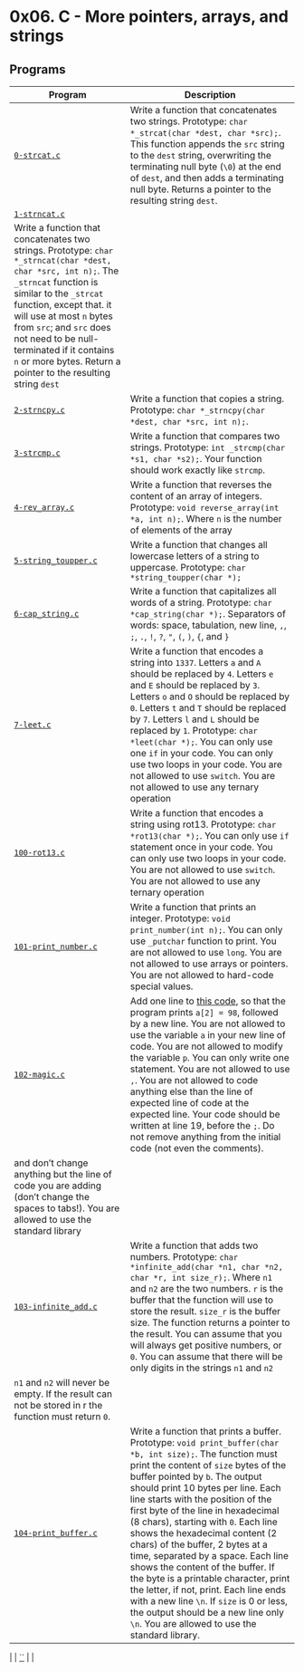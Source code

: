 # 0x06. C - More pointers, arrays, and strings

## Programs

| **Program** | **Description** |
|-------------|-----------------|
| [`0-strcat.c`](https://github.com/RHEZUS/alx-low_level_programming/blob/master/0x06-pointers_arrays_strings/0-strcat.c) | Write a function that concatenates two strings. Prototype: `char *_strcat(char *dest, char *src);`. This function appends the `src` string to the `dest` string, overwriting the terminating null byte (`\0`) at the end of `dest`, and then adds a terminating null byte. Returns a pointer to the resulting string `dest`. |
| [`1-strncat.c`](https://github.com/RHEZUS/alx-low_level_programming/blob/master/0x06-pointers_arrays_strings/1-strncat.c) | 
Write a function that concatenates two strings. Prototype: `char *_strncat(char *dest, char *src, int n);`. The `_strncat` function is similar to the `_strcat` function, except that. it will use at most `n` bytes from `src`; and `src` does not need to be null-terminated if it contains `n` or more bytes. Return a pointer to the resulting string `dest`  |
| [`2-strncpy.c`](https://github.com/RHEZUS/alx-low_level_programming/blob/master/0x06-pointers_arrays_strings/2-strncpy.c) | Write a function that copies a string. Prototype: `char *_strncpy(char *dest, char *src, int n);`.  |
| [`3-strcmp.c`](https://github.com/RHEZUS/alx-low_level_programming/blob/master/0x06-pointers_arrays_strings/3-strcmp.c) | Write a function that compares two strings. Prototype: `int _strcmp(char *s1, char *s2);`. Your function should work exactly like `strcmp`. |
| [`4-rev_array.c`](https://github.com/RHEZUS/alx-low_level_programming/blob/master/0x06-pointers_arrays_strings/4-rev_array.c) | Write a function that reverses the content of an array of integers. Prototype: `void reverse_array(int *a, int n);`. Where `n` is the number of elements of the array |
| [`5-string_toupper.c`](https://github.com/RHEZUS/alx-low_level_programming/blob/master/0x06-pointers_arrays_strings/5-string_toupper.c) | Write a function that changes all lowercase letters of a string to uppercase. Prototype: `char *string_toupper(char *);` |
| [`6-cap_string.c`](https://github.com/RHEZUS/alx-low_level_programming/blob/master/0x06-pointers_arrays_strings/6-cap_string.c) | Write a function that capitalizes all words of a string. Prototype: `char *cap_string(char *);`. Separators of words: space, tabulation, new line, `,`, `;`, `.`, `!`, `?`, `"`, `(`, `)`, `{`, and `}` |
| [`7-leet.c`](https://github.com/RHEZUS/alx-low_level_programming/blob/master/0x06-pointers_arrays_strings/7-leet.c) | Write a function that encodes a string into `1337`. Letters `a` and `A` should be replaced by `4`. Letters `e` and `E` should be replaced by `3`. Letters `o` and `O` should be replaced by `0`. Letters `t` and `T` should be replaced by `7`. Letters `l` and `L` should be replaced by `1`. Prototype: `char *leet(char *);`. You can only use one `if` in your code. You can only use two loops in your code. You are not allowed to use `switch`. You are not allowed to use any ternary operation |
| [`100-rot13.c`](https://github.com/RHEZUS/alx-low_level_programming/blob/master/0x06-pointers_arrays_strings/100-rot13.c) | Write a function that encodes a string using rot13. Prototype: `char *rot13(char *);`. You can only use `if` statement once in your code. You can only use two loops in your code. You are not allowed to use `switch`. You are not allowed to use any ternary operation |
| [`101-print_number.c`](https://github.com/RHEZUS/alx-low_level_programming/blob/master/0x06-pointers_arrays_strings/101-print_number.c) | Write a function that prints an integer. Prototype: `void print_number(int n);`. You can only use `_putchar` function to print. You are not allowed to use `long`. You are not allowed to use arrays or pointers. You are not allowed to hard-code special values. |
| [`102-magic.c`](https://github.com/RHEZUS/alx-low_level_programming/blob/master/0x06-pointers_arrays_strings/102-magic.c) | Add one line to [this code](https://github.com/alx-tools/make_magic_happen/blob/master/magic.c), so that the program prints `a[2] = 98`, followed by a new line. You are not allowed to use the variable `a` in your new line of code. You are not allowed to modify the variable `p`. You can only write one statement. You are not allowed to use `,`. You are not allowed to code anything else than the line of expected line of code at the expected line. Your code should be written at line 19, before the `;`. Do not remove anything from the initial code (not even the comments).
and don’t change anything but the line of code you are adding (don’t change the spaces to tabs!). You are allowed to use the standard library |
| [`103-infinite_add.c`](https://github.com/RHEZUS/alx-low_level_programming/blob/master/0x06-pointers_arrays_strings/103-infinite_add.c) | Write a function that adds two numbers. Prototype: `char *infinite_add(char *n1, char *n2, char *r, int size_r);`. Where `n1` and `n2` are the two numbers. `r` is the buffer that the function will use to store the result. `size_r` is the buffer size. The function returns a pointer to the result. You can assume that you will always get positive numbers, or `0`. You can assume that there will be only digits in the strings `n1` and `n2`
`n1` and `n2` will never be empty. If the result can not be stored in r the function must return `0`. |
| [`104-print_buffer.c`](https://github.com/RHEZUS/alx-low_level_programming/blob/master/0x06-pointers_arrays_strings/104-print_buffer.c) | Write a function that prints a buffer. Prototype: `void print_buffer(char *b, int size);`. The function must print the content of `size` bytes of the buffer pointed by `b`. The output should print 10 bytes per line. Each line starts with the position of the first byte of the line in hexadecimal (8 chars), starting with `0`. Each line shows the hexadecimal content (2 chars) of the buffer, 2 bytes at a time, separated by a space. Each line shows the content of the buffer. If the byte is a printable character, print the letter, if not, print. Each line ends with a new line `\n`. If `size` is 0 or less, the output should be a new line only `\n`. You are allowed to use the standard library.
 |
| [``]() |  |

